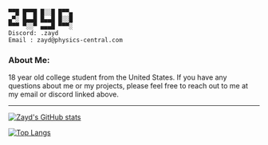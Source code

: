 ```
▀▀█ █▀▀█ █░░█ █▀▀▄
▄▀░ █▄▄█ █▄▄█ █░░█
▀▀▀ ▀░░▀ ▄▄▄█ ▀▀▀░
Discord: .zayd
Email : zayd@physics-central.com
```

### About Me:
<p>
18 year old college student from the United States.
If you have any questions about me or my projects, please feel free to reach out to me at my email or discord linked above.
</p>

***

[![Zayd's GitHub stats](https://github-readme-stats.vercel.app/api?username=Zaydo123&layout=compact&theme=tokyonight&show_icons=true)](https://github.com/anuraghazra/github-readme-stats)

[![Top Langs](https://github-readme-stats.vercel.app/api/top-langs/?username=Zaydo123&layout=compact&theme=tokyonight)](https://github.com/anuraghazra/github-readme-stats)
